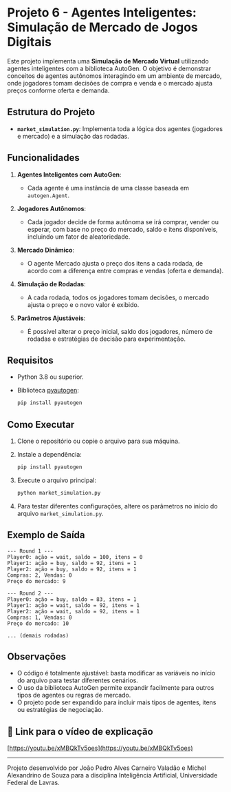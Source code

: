 # Projeto 6 - Agentes Inteligentes: Simulação de Mercado de Jogos Digitais

Este projeto implementa uma **Simulação de Mercado Virtual** utilizando agentes inteligentes com a biblioteca AutoGen. O objetivo é demonstrar conceitos de agentes autônomos interagindo em um ambiente de mercado, onde jogadores tomam decisões de compra e venda e o mercado ajusta preços conforme oferta e demanda.

## Estrutura do Projeto

- **`market_simulation.py`**: Implementa toda a lógica dos agentes (jogadores e mercado) e a simulação das rodadas.

## Funcionalidades

1. **Agentes Inteligentes com AutoGen**:

   - Cada agente é uma instância de uma classe baseada em `autogen.Agent`.

2. **Jogadores Autônomos**:

   - Cada jogador decide de forma autônoma se irá comprar, vender ou esperar, com base no preço do mercado, saldo e itens disponíveis, incluindo um fator de aleatoriedade.

3. **Mercado Dinâmico**:

   - O agente Mercado ajusta o preço dos itens a cada rodada, de acordo com a diferença entre compras e vendas (oferta e demanda).

4. **Simulação de Rodadas**:

   - A cada rodada, todos os jogadores tomam decisões, o mercado ajusta o preço e o novo valor é exibido.

5. **Parâmetros Ajustáveis**:
   - É possível alterar o preço inicial, saldo dos jogadores, número de rodadas e estratégias de decisão para experimentação.

## Requisitos

- Python 3.8 ou superior.
- Biblioteca [pyautogen](https://pypi.org/project/pyautogen/):

  ```bash
  pip install pyautogen
  ```

## Como Executar

1. Clone o repositório ou copie o arquivo para sua máquina.
2. Instale a dependência:

   ```bash
   pip install pyautogen
   ```
3. Execute o arquivo principal:

   ```bash
   python market_simulation.py
   ```
4. Para testar diferentes configurações, altere os parâmetros no início do arquivo `market_simulation.py`.

## Exemplo de Saída

```
--- Round 1 ---
Player0: ação = wait, saldo = 100, itens = 0
Player1: ação = buy, saldo = 92, itens = 1
Player2: ação = buy, saldo = 92, itens = 1
Compras: 2, Vendas: 0
Preço do mercado: 9

--- Round 2 ---
Player0: ação = buy, saldo = 83, itens = 1
Player1: ação = wait, saldo = 92, itens = 1
Player2: ação = wait, saldo = 92, itens = 1
Compras: 1, Vendas: 0
Preço do mercado: 10

... (demais rodadas)
```

## Observações

- O código é totalmente ajustável: basta modificar as variáveis no início do arquivo para testar diferentes cenários.
- O uso da biblioteca AutoGen permite expandir facilmente para outros tipos de agentes ou regras de mercado.
- O projeto pode ser expandido para incluir mais tipos de agentes, itens ou estratégias de negociação.

## 🔗 Link para o vídeo de explicação

[https://youtu.be/xMBQkTv5oes](https://youtu.be/xMBQkTv5oes)

---

Projeto desenvolvido por João Pedro Alves Carneiro Valadão e Michel Alexandrino de Souza para a disciplina Inteligência Artificial, Universidade Federal de Lavras.
